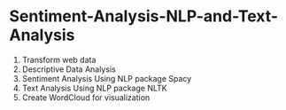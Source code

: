 # Sentiment-Analysis-NLP-and-Text-Analysis

1. Transform web data
2. Descriptive Data Analysis
3. Sentiment Analysis Using NLP package Spacy
4. Text Analysis Using NLP package NLTK
5. Create WordCloud for visualization
